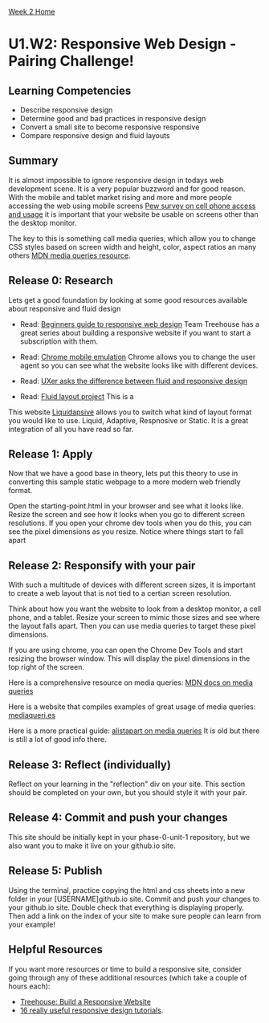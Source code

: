 [Week 2 Home](../)

# U1.W2: Responsive Web Design - Pairing Challenge!

## Learning Competencies
- Describe responsive design
- Determine good and bad practices in responsive design
- Convert a small site to become responsive responsive
- Compare responsive design and fluid layouts


## Summary

It is almost impossible to ignore responsive design in todays web development scene. It is a very popular buzzword and for good reason. With the mobile and tablet market rising and more and more people accessing the web using mobile screens [Pew survey on cell phone access and usage](http://www.pewinternet.org/fact-sheets/mobile-technology-fact-sheet/) it is important that your website be usable on screens other than the desktop monitor.

The key to this is something call media queries, which allow you to change CSS styles based on screen width and height, color, aspect ratios an many others [MDN media queries resource](https://developer.mozilla.org/en-US/docs/Web/Guide/CSS/Media_queries).


## Release 0: Research

Lets get a good foundation by looking at some good resources available about responsive and fluid design

- Read: [Beginners guide to responsive web design](http://blog.teamtreehouse.com/beginners-guide-to-responsive-web-design) Team Treehouse has a great series about building a responsive website if you want to start a subscription with them.

- Read: [Chrome mobile emulation](https://developer.chrome.com/devtools/docs/mobile-emulation) Chrome allows you to change the user agent so you can see what the website looks like with different devices.

- Read: [UXer asks the difference between fluid and responsive design](http://ux.stackexchange.com/questions/24406/what-is-the-exact-difference-between-fluid-and-responsive-design)

- Read: [Fluid layout project](http://www.creativebloq.com/css3/create-fluid-layouts-html5-and-css3-3142768) This is a

This website [Liquidapsive](http://liquidapsive.com/) allows you to switch what kind of layout format you would like to use. Liquid, Adaptive, Respnosive or Static. It is a great integration of all you have read so far.


## Release 1: Apply

Now that we have a good base in theory, lets put this theory to use in converting this sample static webpage to a more modern web friendly format.

Open the starting-point.html in your browser and see what it looks like. Resize the screen and see how it looks when you go to different screen resolutions. If you open your chrome dev tools when you do this, you can see the pixel dimensions as you resize. Notice where things start to fall apart

## Release 2: Responsify with your pair

With such a multitude of devices with different screen sizes, it is important to create a web layout that is not tied to a certian screen resolution.

Think about how you want the website to look from a desktop monitor, a cell phone, and a tablet. Resize your screen to mimic those sizes and see where the layout falls apart. Then you can use media queries to target these pixel dimensions.

If you are using chrome, you can open the Chrome Dev Tools and start resizing the browser window. This will display the pixel dimensions in the top right of the screen.

Here is a comprehensive resource on media queries: [MDN docs on media queries](https://developer.mozilla.org/en-US/docs/Web/Guide/CSS/Media_queries)

Here is a website that compiles examples of great usage of media queries: [mediaqueri.es](http://mediaqueri.es/)

Here is a more practical guide: [alistapart on media queries](http://alistapart.com/article/responsive-web-design) It is old but there is still a lot of good info there.

## Release 3: Reflect (individually)
Reflect on your learning in the "reflection" div on your site. This section should be completed on your own, but you should style it with your pair.

## Release 4: Commit and push your changes
This site should be initially kept in your phase-0-unit-1 repository, but we also want you to make it live on your github.io site.

## Release 5: Publish
Using the terminal, practice copying the html and css sheets into a new folder in your [USERNAME]github.io site. Commit and push your changes to your github.io site. Double check that everything is displaying  properly. Then add a link on the index of your site to make sure people can learn from your example!

## Helpful Resources
If you want more resources or time to build a responsive site, consider going through any of these additional resources (which take a couple of hours each):
- [Treehouse: Build a Responsive Website](http://teamtreehouse.com/library/build-a-responsive-website)
- [16 really useful responsive design tutorials](http://www.creativebloq.com/netmag/16-really-useful-responsive-design-tutorials-71410085).


